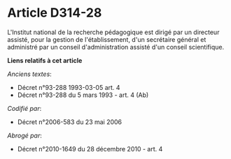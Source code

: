 # Article D314-28

L'Institut national de la recherche pédagogique est dirigé par un directeur assisté, pour la gestion de l'établissement, d'un
secrétaire général et administré par un conseil d'administration assisté d'un conseil scientifique.

**Liens relatifs à cet article**

_Anciens textes_:

  - Décret n°93-288 1993-03-05 art. 4
  - Décret n°93-288 du 5 mars 1993 - art. 4 (Ab)

_Codifié par_:

  - Décret n°2006-583 du 23 mai 2006

_Abrogé par_:

  - Décret n°2010-1649 du 28 décembre 2010 - art. 4
